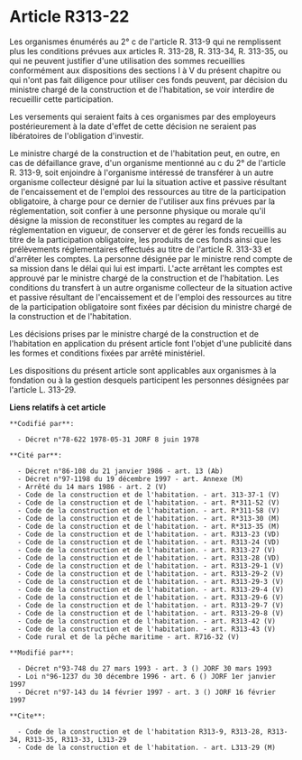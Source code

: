 # Article R313-22

Les organismes énumérés au 2° c de l'article R. 313-9 qui ne remplissent plus les conditions prévues aux articles R. 313-28,
R. 313-34, R. 313-35, ou qui ne peuvent justifier d'une utilisation des sommes recueillies conformément aux dispositions des
sections I à V du présent chapitre ou qui n'ont pas fait diligence pour utiliser ces fonds peuvent, par décision du ministre
chargé de la construction et de l'habitation, se voir interdire de recueillir cette participation.

Les versements qui seraient faits à ces organismes par des employeurs postérieurement à la date d'effet de cette décision ne
seraient pas libératoires de l'obligation d'investir.

Le ministre chargé de la construction et de l'habitation peut, en outre, en cas de défaillance grave, d'un organisme
mentionné au c du 2° de l'article R. 313-9, soit enjoindre à l'organisme intéressé de transférer à un autre organisme
collecteur désigné par lui la situation active et passive résultant de l'encaissement et de l'emploi des ressources au titre
de la participation obligatoire, à charge pour ce dernier de l'utiliser aux fins prévues par la réglementation, soit confier
à une personne physique ou morale qu'il désigne la mission de reconstituer les comptes au regard de la réglementation en
vigueur, de conserver et de gérer les fonds recueillis au titre de la participation obligatoire, les produits de ces fonds
ainsi que les prélèvements réglementaires effectués au titre de l'article R. 313-33 et d'arrêter les comptes. La personne
désignée par le ministre rend compte de sa mission dans le délai qui lui est imparti. L'acte arrêtant les comptes est
approuvé par le ministre chargé de la construction et de l'habitation. Les conditions du transfert à un autre organisme
collecteur de la situation active et passive résultant de l'encaissement et de l'emploi des ressources au titre de la
participation obligatoire sont fixées par décision du ministre chargé de la construction et de l'habitation.

Les décisions prises par le ministre chargé de la construction et de l'habitation en application du présent article font
l'objet d'une publicité dans les formes et conditions fixées par arrêté ministériel.

Les dispositions du présent article sont applicables aux organismes à la fondation ou à la gestion desquels participent les
personnes désignées par l'article L. 313-29.

**Liens relatifs à cet article**

	**Codifié par**:

	  - Décret n°78-622 1978-05-31 JORF 8 juin 1978

	**Cité par**:

	  - Décret n°86-108 du 21 janvier 1986 - art. 13 (Ab)
	  - Décret n°97-1198 du 19 décembre 1997 - art. Annexe (M)
	  - Arrêté du 14 mars 1986 - art. 2 (V)
	  - Code de la construction et de l'habitation. - art. 313-37-1 (V)
	  - Code de la construction et de l'habitation. - art. R*311-52 (V)
	  - Code de la construction et de l'habitation. - art. R*311-58 (V)
	  - Code de la construction et de l'habitation. - art. R*313-30 (M)
	  - Code de la construction et de l'habitation. - art. R*313-35 (M)
	  - Code de la construction et de l'habitation. - art. R313-23 (VD)
	  - Code de la construction et de l'habitation. - art. R313-24 (VD)
	  - Code de la construction et de l'habitation. - art. R313-27 (V)
	  - Code de la construction et de l'habitation. - art. R313-28 (VD)
	  - Code de la construction et de l'habitation. - art. R313-29-1 (V)
	  - Code de la construction et de l'habitation. - art. R313-29-2 (V)
	  - Code de la construction et de l'habitation. - art. R313-29-3 (V)
	  - Code de la construction et de l'habitation. - art. R313-29-4 (V)
	  - Code de la construction et de l'habitation. - art. R313-29-6 (V)
	  - Code de la construction et de l'habitation. - art. R313-29-7 (V)
	  - Code de la construction et de l'habitation. - art. R313-29-8 (V)
	  - Code de la construction et de l'habitation. - art. R313-42 (V)
	  - Code de la construction et de l'habitation. - art. R313-43 (V)
	  - Code rural et de la pêche maritime - art. R716-32 (V)

	**Modifié par**:

	  - Décret n°93-748 du 27 mars 1993 - art. 3 () JORF 30 mars 1993
	  - Loi n°96-1237 du 30 décembre 1996 - art. 6 () JORF 1er janvier 1997
	  - Décret n°97-143 du 14 février 1997 - art. 3 () JORF 16 février 1997

	**Cite**:

	  - Code de la construction et de l'habitation R313-9, R313-28, R313-34, R313-35, R313-33, L313-29
	  - Code de la construction et de l'habitation. - art. L313-29 (M)
